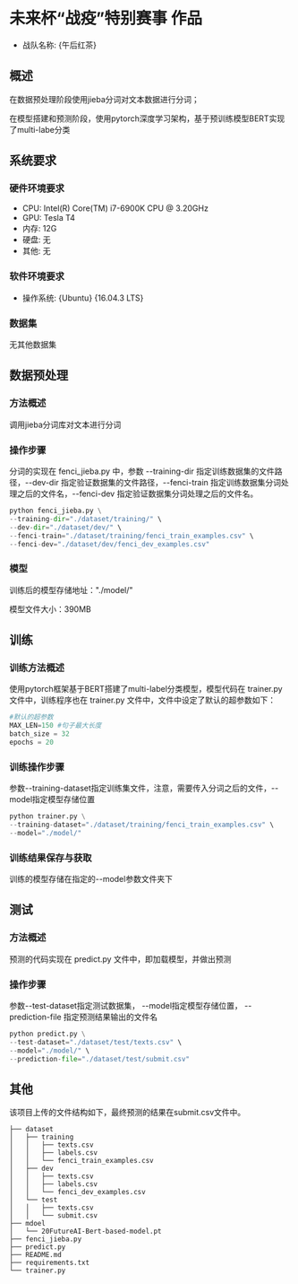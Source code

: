 
# 未来杯“战疫”特别赛事 作品

* 战队名称: {午后红茶}


## 概述

在数据预处理阶段使用jieba分词对文本数据进行分词；

在模型搭建和预测阶段，使用pytorch深度学习架构，基于预训练模型BERT实现了multi-labe分类

## 系统要求

### 硬件环境要求

* CPU: Intel(R) Core(TM) i7-6900K CPU @ 3.20GHz
* GPU: Tesla T4
* 内存: 12G
* 硬盘: 无
* 其他: 无

### 软件环境要求

* 操作系统: {Ubuntu} {16.04.3 LTS}

### 数据集

无其他数据集

## 数据预处理

### 方法概述
调用jieba分词库对文本进行分词

### 操作步骤
分词的实现在 fenci_jieba.py 中，参数 --training-dir 指定训练数据集的文件路径，--dev-dir 指定验证数据集的文件路径，--fenci-train 指定训练数据集分词处理之后的文件名，--fenci-dev 指定验证数据集分词处理之后的文件名。
```python
python fenci_jieba.py \
--training-dir="./dataset/training/" \
--dev-dir="./dataset/dev/" \
--fenci-train="./dataset/training/fenci_train_examples.csv" \
--fenci-dev="./dataset/dev/fenci_dev_examples.csv"

```
### 模型

训练后的模型存储地址："./model/"

模型文件大小：390MB


## 训练

### 训练方法概述

使用pytorch框架基于BERT搭建了multi-label分类模型，模型代码在 trainer.py 文件中，训练程序也在 trainer.py 文件中，文件中设定了默认的超参数如下：

```python
#默认的超参数
MAX_LEN=150 #句子最大长度
batch_size = 32 
epochs = 20 
```



### 训练操作步骤
参数--training-dataset指定训练集文件，注意，需要传入分词之后的文件，--model指定模型存储位置
```python
python trainer.py \
--training-dataset="./dataset/training/fenci_train_examples.csv" \
--model="./model/"

```

### 训练结果保存与获取

训练的模型存储在指定的--model参数文件夹下

## 测试

### 方法概述
预测的代码实现在 predict.py 文件中，即加载模型，并做出预测

### 操作步骤
参数--test-dataset指定测试数据集， --model指定模型存储位置， --prediction-file 指定预测结果输出的文件名
```python
python predict.py \
--test-dataset="./dataset/test/texts.csv" \
--model="./model/" \
--prediction-file="./dataset/test/submit.csv"
```

## 其他
该项目上传的文件结构如下，最终预测的结果在submit.csv文件中。

```
├── dataset
│   ├── training
│	│	├── texts.csv
│	│	├── labels.csv
│	│	└── fenci_train_examples.csv
│   ├── dev
│	│	├── texts.csv
│	│	├── labels.csv
│	│	└── fenci_dev_examples.csv
│   └── test
│	│	├── texts.csv
│	│	└── submit.csv
├── mdoel
│   └── 20FutureAI-Bert-based-model.pt
├── fenci_jieba.py
├── predict.py
├── README.md
├── requirements.txt
└── trainer.py
```
